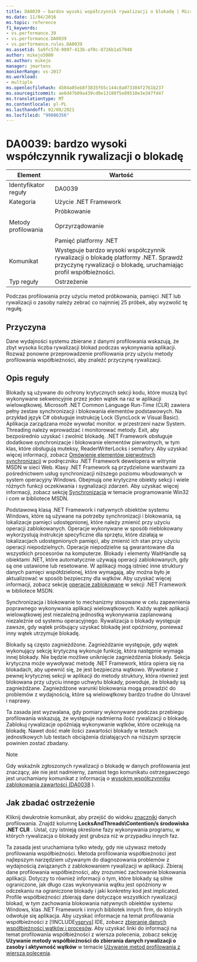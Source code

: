 ```yaml
---
title: DA0039 — bardzo wysoki współczynnik rywalizacji o blokadę | Microsoft Docs
ms.date: 11/04/2016
ms.topic: reference
f1_keywords:
- vs.performance.39
- vs.performance.DA0039
- vs.performance.rules.DA0039
ms.assetid: 5a9fc57d-9097-413b-af0c-8726b1a57048
author: mikejo5000
ms.author: mikejo
manager: jmartens
monikerRange: vs-2017
ms.workload:
- multiple
ms.openlocfilehash: 4504a05eb8f3835f65c144c8a073304f2761b237
ms.sourcegitcommit: ae6d47b09a439cd0e13180f5e89510e3e347fd47
ms.translationtype: MT
ms.contentlocale: pl-PL
ms.lasthandoff: 02/08/2021
ms.locfileid: "99886356"
---
```

# <a name="da0039-very-high-rate-of-lock-contentions"></a>DA0039: bardzo wysoki współczynnik rywalizacji o blokadę

|Element|Wartość|
|-|-|
|Identyfikator reguły|DA0039|
|Kategoria|Użycie .NET Framework|
|Metody profilowania|Próbkowanie<br /><br /> Oprzyrządowanie<br /><br /> Pamięć platformy .NET|
|Komunikat|Występuje bardzo wysoki współczynnik rywalizacji o blokadę platformy .NET. Sprawdź przyczynę rywalizacji o blokadę, uruchamiając profil współbieżności.|
|Typ reguły|Ostrzeżenie|

 Podczas profilowania przy użyciu metod próbkowania, pamięci .NET lub rywalizacji o zasoby należy zebrać co najmniej 25 próbek, aby wyzwolić tę regułę.

## <a name="cause"></a>Przyczyna
 Dane wydajności systemu zbierane z danymi profilowania wskazują, że zbyt wysoka liczba rywalizacji blokad podczas wykonywania aplikacji. Rozważ ponowne przeprowadzenie profilowania przy użyciu metody profilowania współbieżności, aby znaleźć przyczynę rywalizacji.

## <a name="rule-description"></a>Opis reguły
 Blokady są używane do ochrony krytycznych sekcji kodu, które muszą być wykonywane sekwencyjnie przez jeden wątek na raz w aplikacji wielowątkowej. Microsoft .NET Common Language Run-Time (CLR) zawiera pełny zestaw synchronizacji i blokowania elementów podstawowych. Na przykład język C# obsługuje instrukcję Lock (SyncLock w Visual Basic). Aplikacja zarządzana może wywołać monitor. w przestrzeni nazw System. Threading należy wprowadzać i monitorować metody. Exit, aby bezpośrednio uzyskać i zwolnić blokadę. .NET Framework obsługuje dodatkowe synchronizacje i blokowanie elementów pierwotnych, w tym klas, które obsługują muteksy, ReaderWriterLocks i semafory. Aby uzyskać więcej informacji, zobacz [Omówienie elementów pierwotnych synchronizacji](/dotnet/standard/threading/overview-of-synchronization-primitives) w podręczniku .NET Framework dewelopera w witrynie MSDN w sieci Web. Klasy .NET Framework są przydzielone warstwami za pośrednictwem usług synchronizacji niższego poziomu wbudowanych w system operacyjny Windows. Obejmują one krytyczne obiekty sekcji i wiele różnych funkcji oczekiwania i sygnalizacji zdarzeń. Aby uzyskać więcej informacji, zobacz sekcję [Synchronizacja](/windows/win32/sync/synchronization) w temacie programowanie Win32 i com w bibliotece MSDN.

 Podstawową klasą .NET Framework i natywnych obiektów systemu Windows, które są używane na potrzeby synchronizacji i blokowania, są lokalizacje pamięci udostępnionej, które należy zmienić przy użyciu operacji zablokowanych. Operacje wykonywane w sposób nieblokowany wykorzystują instrukcje specyficzne dla sprzętu, które działają w lokalizacjach udostępnionych pamięci, aby zmienić ich stan przy użyciu operacji niepodzielnych. Operacje niepodzielne są gwarantowane dla wszystkich procesorów na komputerze. Blokady i elementy WaitHandle są obiektami .NET, które automatycznie używają operacji zablokowanych, gdy są one ustawione lub resetowane. W aplikacji mogą istnieć inne struktury danych pamięci współdzielonej, które wymagają, aby można było je aktualizować w sposób bezpieczny dla wątków. Aby uzyskać więcej informacji, zobacz sekcję [operacje zablokowane](/dotnet/api/system.threading.interlocked) w sekcji .NET Framework w bibliotece MSDN.

 Synchronizacja i blokowanie to mechanizmy stosowane w celu zapewnienia poprawnego wykonywania aplikacji wielowątkowych. Każdy wątek aplikacji wielowątkowej jest niezależną jednostką wykonywania zaplanowaną niezależnie od systemu operacyjnego. Rywalizacja o blokady występuje zawsze, gdy wątek próbujący uzyskać blokadę jest opóźniony, ponieważ inny wątek utrzymuje blokadę.

 Blokady są często zagnieżdżone. Zagnieżdżanie występuje, gdy wątek wykonujący sekcję krytyczną wykonuje funkcję, która następnie wymaga innej blokady. Nie będzie możliwe uniknięcie zagnieżdżenia blokady. Sekcja krytyczna może wywoływać metodę .NET Framework, która opiera się na blokadach, aby upewnić się, że jest bezpieczna wątkowo. Wywołanie z pewnej krytycznej sekcji w aplikacji do metody struktury, która również jest blokowana przy użyciu innego uchwytu blokady, powoduje, że blokady są zagnieżdżane. Zagnieżdżone warunki blokowania mogą prowadzić do problemów z wydajnością, które są wielowątkowy bardzo trudne do Unravel i naprawy.

 Ta zasada jest wyzwalana, gdy pomiary wykonywane podczas przebiegu profilowania wskazują, że występuje nadmierna ilość rywalizacji o blokadę. Zablokuj rywalizacje opóźniają wykonywanie wątków, które oczekują na blokadę. Nawet dość małe ilości zawartości blokady w testach jednostkowych lub testach obciążenia działających na niższym sprzęcie powinien zostać zbadany.

> [!NOTE]
> Gdy wskaźnik zgłoszonych rywalizacji o blokadę w danych profilowania jest znaczący, ale nie jest nadmierny, zamiast tego komunikatu ostrzegawczego jest uruchamiany komunikat z informacją o [wysokim współczynniku zablokowania zawartości (DA0038](../profiling/da0038-high-rate-of-lock-contentions.md) ).

## <a name="how-to-investigate-a-warning"></a>Jak zbadać ostrzeżenie
 Kliknij dwukrotnie komunikat, aby przejść do widoku [znaczniki](../profiling/marks-view.md) danych profilowania.  Znajdź kolumnę **LocksAndThreads\Contention/s środowiska .NET CLR** . Ustal, czy istnieją określone fazy wykonywania programu, w których rywalizacja o blokady jest grubsza niż w przypadku innych faz.

 Ta zasada jest uruchamiana tylko wtedy, gdy nie używasz metody profilowania współbieżności. Metoda profilowania współbieżności jest najlepszym narzędziem używanym do diagnozowania problemów z wydajnością związanych z zablokowaniem rywalizacji w aplikacji. Zbieraj dane profilowania współbieżności, aby zrozumieć zachowanie blokowania aplikacji. Dotyczy to również informacji o tym, które blokady są silnie ograniczone, jak długo czas wykonywania wątku jest opóźniony w odczekaniu na ograniczone blokady i jaki konkretny kod jest implicated. Profile współbieżności zbierają dane dotyczące wszystkich rywalizacji blokad, w tym zachowania blokowania natywnych obiektów systemu Windows, klas .NET Framework i innych bibliotek innych firm, do których odwołuje się aplikacja. Aby uzyskać informacje na temat profilowania współbieżności z [!INCLUDE[vsprvs](../code-quality/includes/vsprvs_md.md)] IDE, zobacz [zbieranie danych współbieżności wątków i procesów](../profiling/collecting-thread-and-process-concurrency-data.md). Aby uzyskać linki do informacji na temat profilowania współbieżności z wiersza polecenia, zobacz sekcję **Używanie metody współbieżności do zbierania danych rywalizacji o zasoby i aktywność wątków** w temacie [Używanie metod profilowania z wiersza polecenia](../profiling/using-profiling-methods-to-collect-performance-data-from-the-command-line.md).
